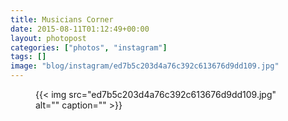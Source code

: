 ```yaml
---
title: Musicians Corner
date: 2015-08-11T01:12:49+00:00
layout: photopost
categories: ["photos", "instagram"]
tags: []
image: "blog/instagram/ed7b5c203d4a76c392c613676d9dd109.jpg"
---
```


<figure class="photo photo--square">
  {{< img src="ed7b5c203d4a76c392c613676d9dd109.jpg" alt="" caption="" >}}

</figure>


